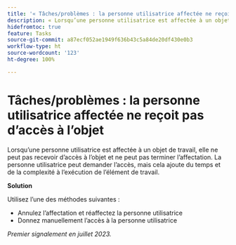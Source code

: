 ```yaml
---
title: '« Tâches/problèmes : la personne utilisatrice affectée ne reçoit pas d’accès à l’objet »'
description: « Lorsqu’une personne utilisatrice est affectée à un objet de travail, elle ne peut pas recevoir d’accès à l’objet et ne peut pas terminer l’affectation. La personne utilisatrice peut demander l’accès, mais cela ajoute du temps et de la complexité à l’exécution de l’élément de travail. »
hidefromtoc: true
feature: Tasks
source-git-commit: a87ecf052ae1949f636b43c5a84de20df430e0b3
workflow-type: ht
source-wordcount: '123'
ht-degree: 100%

---
```



# Tâches/problèmes : la personne utilisatrice affectée ne reçoit pas d’accès à l’objet

Lorsqu’une personne utilisatrice est affectée à un objet de travail, elle ne peut pas recevoir d’accès à l’objet et ne peut pas terminer l’affectation. La personne utilisatrice peut demander l’accès, mais cela ajoute du temps et de la complexité à l’exécution de l’élément de travail.

**Solution**

Utilisez l’une des méthodes suivantes :

* Annulez l’affectation et réaffectez la personne utilisatrice
* Donnez manuellement l’accès à la personne utilisatrice

_Premier signalement en juillet 2023._
